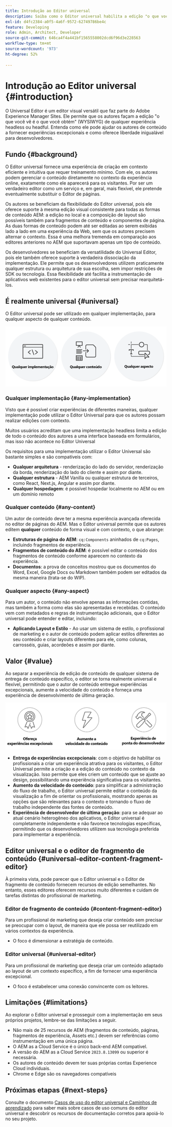 ```yaml
---
title: Introdução ao Editor universal
description: Saiba como o Editor universal habilita a edição "o que você vê é o que você obtém" (WYSIWYG) de qualquer experiência headless e headful. Entenda como ele pode ajudar criadores de conteúdo a entregar experiências excepcionais, aumentar a velocidade do conteúdo e como ele oferece uma experiência de desenvolvedor de última geração.
exl-id: d4fc2384-a0f5-4a6f-9572-62749786be4c
feature: Developing
role: Admin, Architect, Developer
source-git-commit: 646ca4f4a441bf1565558002dcd6f96d3e228563
workflow-type: tm+mt
source-wordcount: '973'
ht-degree: 52%

---
```



# Introdução ao Editor universal {#introduction}

O Universal Editor é um editor visual versátil que faz parte do Adobe Experience Manager Sites. Ele permite que os autores façam a edição &quot;o que você vê é o que você obtém&quot; (WYSIWYG) de qualquer experiência headless ou headful. Entenda como ele pode ajudar os autores de conteúdo a fornecer experiências excepcionais e como oferece liberdade inigualável para desenvolvedores.

## Fundo {#background}

O Editor universal fornece uma experiência de criação em contexto eficiente e intuitiva que requer treinamento mínimo. Com ele, os autores podem gerenciar o conteúdo diretamente no contexto da experiência online, exatamente como ele aparecerá para os visitantes. Por ser um verdadeiro editor como um serviço e, em geral, mais flexível, ele pretende eventualmente substituir o Editor de páginas.

Os autores se beneficiam da flexibilidade do Editor universal, pois ele oferece suporte à mesma edição visual consistente para todas as formas de conteúdo AEM: a edição no local e a composição de layout são possíveis também para fragmentos de conteúdo e componentes de página. As duas formas de conteúdo podem até ser editadas ao serem exibidas lado a lado em uma experiência da Web, sem que os autores precisem alternar o contexto. Essa é uma melhora tremenda em comparação aos editores anteriores no AEM que suportavam apenas um tipo de conteúdo.

Os desenvolvedores se beneficiam da versatilidade do Universal Editor, pois ele também oferece suporte à verdadeira dissociação da implementação. Ele permite que os desenvolvedores utilizem praticamente qualquer estrutura ou arquitetura de sua escolha, sem impor restrições de SDK ou tecnologia. Essa flexibilidade até facilita a instrumentação de aplicativos web existentes para o editor universal sem precisar rearquitetá-los.

## É realmente universal {#universal}

O Editor universal pode ser utilizado em qualquer implementação, para qualquer aspecto de qualquer conteúdo.

![Isso o torna universal](assets/universal.png)

### Qualquer implementação {#any-implementation}

Visto que é possível criar experiências de diferentes maneiras, qualquer implementação pode utilizar o Editor Universal para que os autores possam realizar edições com contexto.

Muitos usuários acreditam que uma implementação headless limita a edição de todo o conteúdo dos autores a uma interface baseada em formulários, mas isso não acontece no Editor Universal

Os requisitos para uma implementação utilizar o Editor Universal são bastante simples e são compatíveis com:

* **Qualquer arquitetura** - renderização do lado do servidor, renderização da borda, renderização do lado do cliente e assim por diante.
* **Qualquer estrutura** - AEM Vanilla ou qualquer estrutura de terceiros, como React, Next.js, Angular e assim por diante.
* **Qualquer hospedagem**: é possível hospedar localmente no AEM ou em um domínio remoto

### Qualquer conteúdo {#any-content}

Um autor de conteúdo deve ter a mesma experiência avançada oferecida no editor de páginas do AEM. Mas o Editor universal permite que os autores editem **qualquer** conteúdo de forma visual e com contexto, o que abrange:

* **Estruturas de página do AEM**: `cq:Components` aninhados de `cq:Pages`, incluindo fragmentos de experiência.
* **Fragmentos de conteúdo do AEM**: é possível editar o conteúdo dos fragmentos de conteúdo conforme aparecem no contexto da experiência.
* **Documentos**: a prova de conceitos mostrou que os documentos do Word, Excel, Google Docs ou Markdown também podem ser editados da mesma maneira (trata-se do WIP).

### Qualquer aspecto {#any-aspect}

Para um autor, o conteúdo não envolve apenas as informações contidas, mas também a forma como elas são apresentadas e recebidas. O conteúdo vem com metadados e regras de instrumentação adicionais, que o Editor universal pode entender e editar, incluindo:

* **Aplicando Layout e Estilo** - Ao usar um sistema de estilo, o profissional de marketing e o autor de conteúdo podem aplicar estilos diferentes ao seu conteúdo e criar layouts diferentes para ele, como colunas, carrosséis, guias, acordeões e assim por diante.

## Valor {#value}

Ao separar a experiência de edição de conteúdo de qualquer sistema de entrega de conteúdo específico, o editor se torna realmente universal e flexível, permitindo que o autor de conteúdo entregue experiências excepcionais, aumente a velocidade do conteúdo e forneça uma experiência de desenvolvimento de última geração.

![O valor do Editor universal](assets/value.png)

* **Entrega de experiências excepcionais**: com o objetivo de habilitar os profissionais a criar um experiência atrativa para os visitantes, o Editor Universal permite a criação e a edição do conteúdo no contexto da visualização. Isso permite que eles criem um conteúdo que se ajuste ao design, possibilitando uma experiência significativa para os visitantes.
* **Aumento da velocidade do conteúdo**: para simplificar a administração do fluxo de trabalho, o Editor universal permite editar o conteúdo da visualização a fim de orientar os profissionais, mostrando apenas as opções que são relevantes para o contexto e tornando o fluxo de trabalho independente das fontes de conteúdo.
* **Experiência de desenvolvedor de última geração**: para se adequar ao atual cenário heterogêneo dos aplicativos, o Editor universal é completamente independente e não favorece tecnologias específicas, permitindo que os desenvolvedores utilizem sua tecnologia preferida para implementar a experiência.

## Editor universal e o editor de fragmento de conteúdo {#universal-editor-content-fragment-editor}

À primeira vista, pode parecer que o Editor universal e o Editor de fragmento de conteúdo fornecem recursos de edição semelhantes. No entanto, esses editores oferecem recursos muito diferentes e cuidam de tarefas distintas do profissional de marketing.

### Editor de fragmento de conteúdo {#content-fragment-editor}

Para um profissional de marketing que deseja criar conteúdo sem precisar se preocupar com o layout, de maneira que ele possa ser reutilizado em vários contextos da experiência.

* O foco é dimensionar a estratégia de conteúdo.

### Editor universal {#universal-editor}

Para um profissional de marketing que deseja criar um conteúdo adaptado ao layout de um contexto específico, a fim de fornecer uma experiência excepcional.

* O foco é estabelecer uma conexão convincente com os leitores.

## Limitações {#limitations}

Ao explorar o Editor universal e prosseguir com a implementação em seus próprios projetos, lembre-se das limitações a seguir.

* Não mais de 25 recursos de AEM (fragmentos de conteúdo, páginas, fragmentos de experiência, Assets etc.) devem ser referências como instrumentação em uma única página.
* O AEM as a Cloud Service é o único back-end AEM compatível.
* A versão do AEM as a Cloud Service `2023.8.13099` ou superior é necessária.
* Os autores de conteúdo devem ter suas próprias contas Experience Cloud individuais.
* Chrome e Edge são os navegadores compatíveis

## Próximas etapas {#next-steps}

Consulte o documento [Casos de uso do editor universal e Caminhos de aprendizado](/help/implementing/universal-editor/use-cases.md) para saber mais sobre casos de uso comuns do editor universal e descobrir os recursos de documentação corretos para apoiá-lo no seu projeto.
